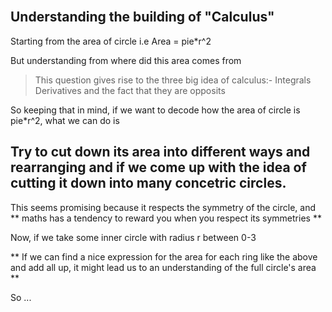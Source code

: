 <br>
<h2> Understanding the building of "Calculus" </h2>

Starting from the area of circle i.e Area = pie*r^2

But understanding from where did this area comes from 

> This question gives rise to the three big idea of calculus:- 
> Integrals 
> Derivatives 
> and the fact that they are opposits

So keeping that in mind, if we want to decode how the area of circle is pie*r^2, 
what we can do is 

<h2> Try to cut down its area into different ways and rearranging and if we come up with the 
     idea of cutting it down into many concetric circles. </h2>

This seems promising because it respects the symmetry of the circle, and ** maths has a tendency to reward you when you respect its symmetries **

Now, if we take some inner circle with radius r between 0-3 

** If we can find a nice expression for the area for each ring like the above and add all up, it might lead us to an understanding of the full circle's area **

So ...